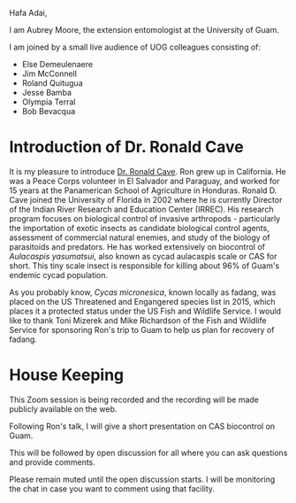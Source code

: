 


Hafa Adai,

I am Aubrey Moore, the extension entomologist at the University of Guam.

I am joined by a small live audience of UOG colleagues consisting of:

* Else Demeulenaere
* Jim McConnell
* Roland Quitugua
* Jesse Bamba
* Olympia Terral
* Bob Bevacqua

# Introduction of Dr. Ronald Cave

It is my pleasure to introduce [Dr. Ronald Cave](https://irrec.ifas.ufl.edu/directory/faculty/cave/). Ron grew up in California. He was a Peace Corps volunteer in El Salvador and Paraguay, and worked for 15 years at the Panamerican School of Agriculture in Honduras. Ronald D. Cave joined the University of Florida in 2002 where he is currently Director of the Indian River Research and Education Center (IRREC). His research program focuses on biological control of invasive arthropods - particularly the importation of exotic insects as candidate biological control agents, assessment of commercial natural enemies, and study of the biology of parasitoids and predators. He has worked extensively on biocontrol of *Aulacaspis yasumatsui*, also known as cycad aulacaspis scale or CAS for short. This tiny scale insect is responsible for killing about 96% of Guam's endemic cycad population.

As you probably know, *Cycas micronesica*, known locally as fadang, was placed on the US Threatened and Engangered species list in 2015, which places it a protected status under the US Fish and Wildlife Service. I would like to thank Toni Mizerek and Mike Richardson of the Fish and Wildlife Service for sponsoring Ron's trip to Guam to help us plan for recovery of fadang.

# House Keeping

This Zoom session is being recorded and the recording will be made publicly available on the web.

Following Ron's talk, I will give a short presentation on CAS biocontrol on Guam.

This will be followed by open discussion for all where you can ask questions and provide comments.

Please remain muted until the open discussion starts. I will be monitoring the chat in case you want to comment using that facility.








